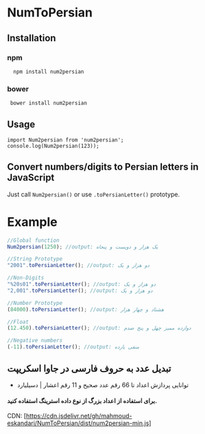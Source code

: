 # NumToPersian

## Installation

### npm
```
  npm install num2persian
```
### bower
```
 bower install num2persian
 ```
 ## Usage
 ```
 import Num2persian from 'num2persian';
 console.log(Num2persian(123));
 ```
## Convert numbers/digits to Persian letters in  JavaScript

Just call `Num2persian()` or use `.toPersianLetter()` prototype.

#  Example

```javascript
//Global function
Num2persian(1250); //output: یک هزار و دویست و پنجاه

//String Prototype
"2001".toPersianLetter(); //output: دو هزار و یک

//Non-Digits
"%20s01".toPersianLetter(); //output: دو هزار و یک
"2,001".toPersianLetter(); //output: دو هزار و یک

//Number Prototype
(84000).toPersianLetter(); //output: هشتاد و چهار هزار

//Float
(12.450).toPersianLetter(); //output: دوازده ممیز چهل و پنج صدم

//Negative numbers
(-11).toPersianLetter(); //output: منفی یازده

```

## تبدیل عدد به حروف فارسی در جاوا اسکریپت
* توانایی پردازش اعداد تا 66 رقم عدد صحیح و 11 رقم اعشار | دسیلیارد

#### برای استفاده از اعداد بزرگ از نوع داده استرینگ استفاده کنید.

CDN:
[https://cdn.jsdelivr.net/gh/mahmoud-eskandari/NumToPersian/dist/num2persian-min.js]
